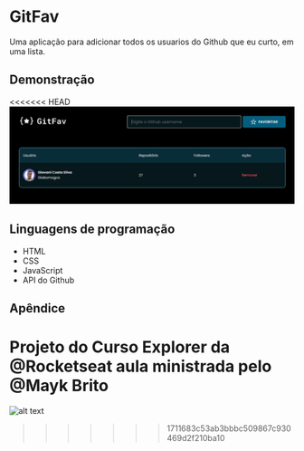 # GitFav

Uma aplicação para adicionar todos os usuarios do Github que eu curto, em uma lista.




## Demonstração

<<<<<<< HEAD
![alt text](https://github.com/Giakomogcs/GitFav/blob/main/images/Screenshot_4.png?raw=true)


## Linguagens de programação

- HTML
- CSS
- JavaScript
- API do Github


## Apêndice

Projeto do Curso Explorer da @Rocketseat
aula ministrada pelo @Mayk Brito
=======
![alt text]([images\Screenshot_4.png](https://github.com/Giakomogcs/GitFav/blob/main/images/Screenshot_4.png))
>>>>>>> 1711683c53ab3bbbc509867c930469d2f210ba10
